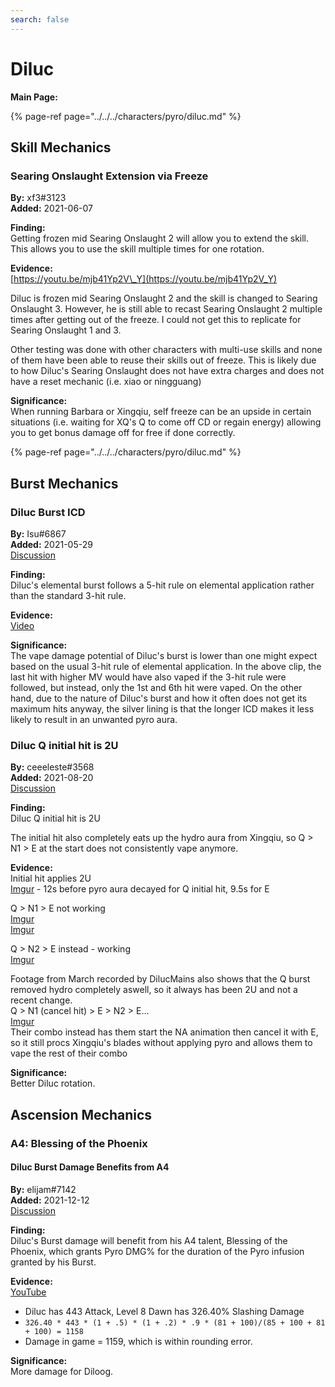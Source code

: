 ```yaml
---
search: false
---
```


# Diluc

**Main Page:**

{% page-ref page="../../../characters/pyro/diluc.md" %}

## **Skill Mechanics**
### Searing Onslaught Extension via Freeze

**By:** xf3\#3123  
**Added:** 2021-06-07

**Finding:**  
Getting frozen mid Searing Onslaught 2 will allow you to extend the skill. This allows you to use the skill multiple times for one rotation.

**Evidence:**  
[https://youtu.be/mjb41Yp2V\_Y](https://youtu.be/mjb41Yp2V_Y)

Diluc is frozen mid Searing Onslaught 2 and the skill is changed to Searing Onslaught 3. However, he is still able to recast Searing Onslaught 2 multiple times after getting out of the freeze. I could not get this to replicate for Searing Onslaught 1 and 3.

Other testing was done with other characters with multi-use skills and none of them have been able to reuse their skills out of freeze. This is likely due to how Diluc's Searing Onslaught does not have extra charges and does not have a reset mechanic \(i.e. xiao or ningguang\)

**Significance:**  
When running Barbara or Xingqiu, self freeze can be an upside in certain situations \(i.e. waiting for XQ's Q to come off CD or regain energy\) allowing you to get bonus damage off for free if done correctly.

{% page-ref page="../../../characters/pyro/diluc.md" %}

## **Burst Mechanics**
### Diluc Burst ICD

**By:** Isu\#6867  
**Added:** 2021-05-29  
[Discussion](https://tickettool.xyz/direct?url=https://cdn.discordapp.com/attachments/845447638719266826/848323323459928085/transcript-diluc-burst-icd.html)

**Finding:**  
Diluc's elemental burst follows a 5-hit rule on elemental application rather than the standard 3-hit rule.

**Evidence:**  
[Video](https://youtu.be/BaBQi0GZOEU)

**Significance:**  
The vape damage potential of Diluc's burst is lower than one might expect based on the usual 3-hit rule of elemental application. In the above clip, the last hit with higher MV would have also vaped if the 3-hit rule were followed, but instead, only the 1st and 6th hit were vaped. On the other hand, due to the nature of Diluc's burst and how it often does not get its maximum hits anyway, the silver lining is that the longer ICD makes it less likely to result in an unwanted pyro aura.

### Diluc Q initial hit is 2U

**By:** ceeeleste#3568  
**Added:** 2021-08-20  
[Discussion](https://tickettool.xyz/direct?url=https://cdn.discordapp.com/attachments/877477456519512064/878178628079353886/transcript-diluc-q-gauge-is-2u-and-not-1u-on-the-initial-hit.html)

**Finding:**  
Diluc Q initial hit is 2U

The initial hit also completely eats up the hydro aura from Xingqiu, so Q > N1 > E at the start does not consistently vape anymore.

**Evidence:**  
Initial hit applies 2U  
[Imgur](https://imgur.com/Hb1NJ7w) - 12s before pyro aura decayed for Q initial hit, 9.5s for E

Q > N1 > E not working  
[Imgur](https://imgur.com/Su0TaYR)  
[Imgur](https://imgur.com/hZPz7Cd)  

Q > N2 > E instead - working  
[Imgur](https://imgur.com/Zxat4TI)  

Footage from March recorded by DilucMains also shows that the Q burst removed hydro completely aswell, so it always has been 2U and not a recent change.  
Q > N1 (cancel hit) > E > N2 > E...  
[Imgur](https://imgur.com/HIzeN1F)  
Their combo instead has them start the NA animation then cancel it with E, so it still procs Xingqiu's blades without applying pyro and allows them to vape the rest of their combo

**Significance:**  
Better Diluc rotation.

## Ascension Mechanics

### A4: Blessing of the Phoenix

#### Diluc Burst Damage Benefits from A4

**By:** elijam\#7142  
**Added:** 2021-12-12  
[Discussion](https://tickettool.xyz/direct?url=https://cdn.discordapp.com/attachments/917975114987999382/919073580216643584/transcript-diluc-burst-benefits-from-a4.html)  

**Finding:**  
Diluc's Burst damage will benefit from his A4 talent, Blessing of the Phoenix, which grants Pyro DMG% for the duration of the Pyro infusion granted by his Burst.  

**Evidence:**  
[YouTube](https://youtu.be/kgvoO5fdECw)
* Diluc has 443 Attack, Level 8 Dawn has 326.40% Slashing Damage
* `326.40 * 443 * (1 + .5) * (1 + .2) * .9 * (81 + 100)/(85 + 100 + 81 + 100) = 1158`
* Damage in game = 1159, which is within rounding error.

**Significance:**  
More damage for Diloog.  
